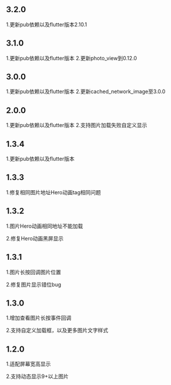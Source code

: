 ## 3.2.0

1.更新pub依赖以及flutter版本2.10.1

## 3.1.0

1.更新pub依赖以及flutter版本
2.更新photo_view到0.12.0

## 3.0.0

1.更新pub依赖以及flutter版本
2.更新cached_network_image至3.0.0

## 2.0.0

1.更新pub依赖以及flutter版本
2.支持图片加载失败自定义显示

## 1.3.4

1.更新pub依赖以及flutter版本

## 1.3.3

1.修复相同图片地址Hero动画tag相同问题


## 1.3.2

1.图片Hero动画相同地址不能加载

2.修复Hero动画黑屏显示

## 1.3.1

1.图片长按回调图片位置

2.修复图片显示错位bug

## 1.3.0

1.增加查看图片长按事件回调

2.支持自定义加载框，以及更多图片文字样式


## 1.2.0

1.适配屏幕宽高显示

2.支持动态显示9+以上图片